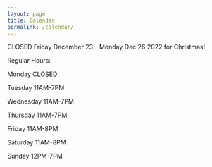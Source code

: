 ```yaml
---
layout: page
title: Calendar
permalink: /calendar/
---
```


CLOSED Friday December 23 - Monday Dec 26 2022 for Christmas!

Regular Hours:

Monday CLOSED

Tuesday 11AM-7PM

Wednesday 11AM-7PM

Thursday 11AM-7PM

Friday 11AM-8PM

Saturday 11AM-8PM

Sunday 12PM-7PM
